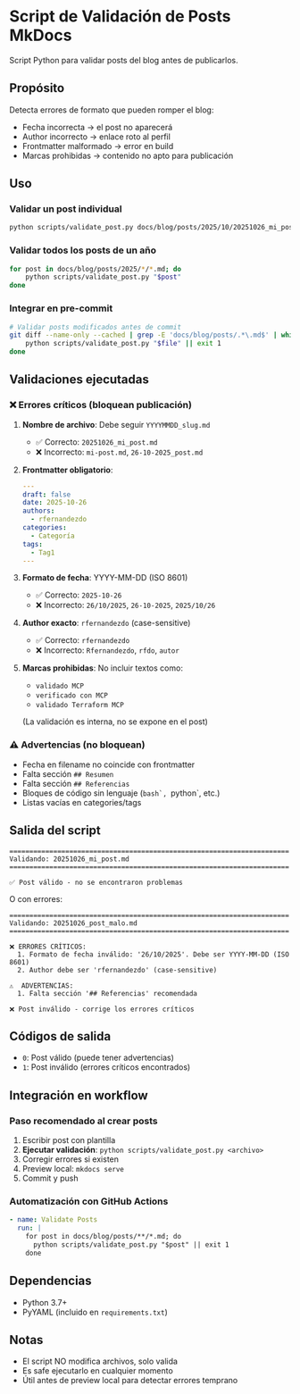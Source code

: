 # Script de Validación de Posts MkDocs

Script Python para validar posts del blog antes de publicarlos.

## Propósito

Detecta errores de formato que pueden romper el blog:
- Fecha incorrecta → el post no aparecerá
- Author incorrecto → enlace roto al perfil
- Frontmatter malformado → error en build
- Marcas prohibidas → contenido no apto para publicación

## Uso

### Validar un post individual

```bash
python scripts/validate_post.py docs/blog/posts/2025/10/20251026_mi_post.md
```

### Validar todos los posts de un año

```bash
for post in docs/blog/posts/2025/*/*.md; do
    python scripts/validate_post.py "$post"
done
```

### Integrar en pre-commit

```bash
# Validar posts modificados antes de commit
git diff --name-only --cached | grep -E 'docs/blog/posts/.*\.md$' | while read file; do
    python scripts/validate_post.py "$file" || exit 1
done
```

## Validaciones ejecutadas

### ❌ Errores críticos (bloquean publicación)

1. **Nombre de archivo**: Debe seguir `YYYYMMDD_slug.md`
   - ✅ Correcto: `20251026_mi_post.md`
   - ❌ Incorrecto: `mi-post.md`, `26-10-2025_post.md`

2. **Frontmatter obligatorio**:
   ```yaml
   ---
   draft: false
   date: 2025-10-26
   authors:
     - rfernandezdo
   categories:
     - Categoría
   tags:
     - Tag1
   ---
   ```

3. **Formato de fecha**: YYYY-MM-DD (ISO 8601)
   - ✅ Correcto: `2025-10-26`
   - ❌ Incorrecto: `26/10/2025`, `26-10-2025`, `2025/10/26`

4. **Author exacto**: `rfernandezdo` (case-sensitive)
   - ✅ Correcto: `rfernandezdo`
   - ❌ Incorrecto: `Rfernandezdo`, `rfdo`, `autor`

5. **Marcas prohibidas**: No incluir textos como:
   - `validado MCP`
   - `verificado con MCP`
   - `validado Terraform MCP`

   (La validación es interna, no se expone en el post)

### ⚠️ Advertencias (no bloquean)

- Fecha en filename no coincide con frontmatter
- Falta sección `## Resumen`
- Falta sección `## Referencias`
- Bloques de código sin lenguaje (````bash`, ````python`, etc.)
- Listas vacías en categories/tags

## Salida del script

```
======================================================================
Validando: 20251026_mi_post.md
======================================================================

✅ Post válido - no se encontraron problemas
```

O con errores:

```
======================================================================
Validando: 20251026_post_malo.md
======================================================================

❌ ERRORES CRÍTICOS:
  1. Formato de fecha inválido: '26/10/2025'. Debe ser YYYY-MM-DD (ISO 8601)
  2. Author debe ser 'rfernandezdo' (case-sensitive)

⚠️  ADVERTENCIAS:
  1. Falta sección '## Referencias' recomendada

❌ Post inválido - corrige los errores críticos
```

## Códigos de salida

- `0`: Post válido (puede tener advertencias)
- `1`: Post inválido (errores críticos encontrados)

## Integración en workflow

### Paso recomendado al crear posts

1. Escribir post con plantilla
2. **Ejecutar validación**: `python scripts/validate_post.py <archivo>`
3. Corregir errores si existen
4. Preview local: `mkdocs serve`
5. Commit y push

### Automatización con GitHub Actions

```yaml
- name: Validate Posts
  run: |
    for post in docs/blog/posts/**/*.md; do
      python scripts/validate_post.py "$post" || exit 1
    done
```

## Dependencias

- Python 3.7+
- PyYAML (incluido en `requirements.txt`)

## Notas

- El script NO modifica archivos, solo valida
- Es safe ejecutarlo en cualquier momento
- Útil antes de preview local para detectar errores temprano

